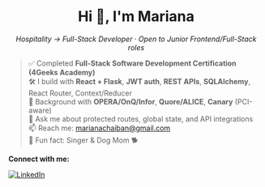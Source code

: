 
<h1 align="center">Hi 👋, I'm Mariana</h1>
<p align="center"><i>Hospitality → Full-Stack Developer · Open to Junior Frontend/Full-Stack roles</i></p>

> ✅ Completed <b>Full-Stack Software Development Certification (4Geeks Academy)</b>  
> 🛠️ I build with <b>React + Flask</b>, <b>JWT auth</b>, <b>REST APIs</b>, <b>SQLAlchemy</b>, React Router, Context/Reducer  
> 🏨 Background with <b>OPERA/OnQ/Infor</b>, <b>Quore/ALICE</b>, <b>Canary</b> (PCI-aware)  
> 💬 Ask me about protected routes, global state, and API integrations  
> 📫 Reach me: <a href="mailto:marianachaiban@gmail.com">marianachaiban@gmail.com</a>  
> 🎵 Fun fact: Singer & Dog Mom 🐕

**Connect with me:**

<p>
  <a href="https://www.linkedin.com/in/marianachaiban">
    <img alt="LinkedIn" src="https://img.shields.io/badge/LinkedIn-0A66C2?style=for-the-badge&logo=linkedin&logoColor=white">
  </a>
</p>
